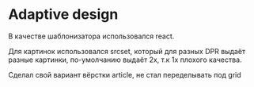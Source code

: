 # Adaptive design

В качестве шаблонизатора использовался react.

Для картинок использовался srcset, который для разных DPR выдаёт разные картинки, по-умолчанию выдаёт 2х, т.к 1х плохого качества.

Сделал свой вариант вёрстки article, не стал переделывать под grid